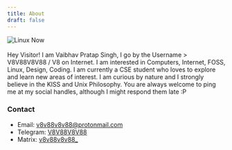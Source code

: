 ```yaml
---
title: About
draft: false
---
```

<img alt="Linux Now" src="/gifs/about.gif">
<br><br>
Hey Visitor! I am Vaibhav Pratap Singh, I go by the Username > V8V88V8V88 / V8 on Internet. I am interested in Computers, Internet, FOSS, Linux, Design, Coding. I am currently a CSE student who loves to explore and learn new areas of interest. I am curious by nature and I strongly believe in the KISS and Unix Philosophy. You are always welcome to ping me at my social handles, although I might respond them late :P

<h3>Contact</h3>
<ul>
<li>Email: <a href="mailto:v8v88v8v88@protonmail.com">v8v88v8v88@protonmail.com</a></li>
<li>Telegram: <a href="https://t.me/V8V88V8V88"> V8V88V8V88</a></li>
<li>Matrix: <a href="https://matrix.to/#/@v8v88v8v88_:matrix.org"> v8v88v8v88_</a></li>
</ul>

